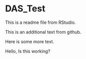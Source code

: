 # DAS_Test

This is a readme file from RStudio.

This is an additional text from github.

Here is some more text.

Hello,
Is this working?